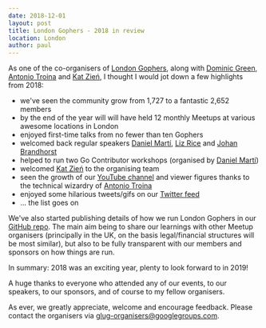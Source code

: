 ```yaml
---
date: 2018-12-01
layout: post
title: London Gophers - 2018 in review
location: London
author: paul
---
```


As one of the co-organisers of [London Gophers](https://gophers.london), along with [Dominic
Green](https://twitter.com/domgreen), [Antonio Troina](https://twitter.com/londongopher_) and [Kat
Zień](https://twitter.com/kasiazien), I thought I would jot down a few highlights from 2018:

* we've seen the community grow from 1,727 to a fantastic 2,652 members
* by the end of the year will will have held 12 monthly Meetups at various awesome locations in London
* enjoyed first-time talks from no fewer than ten Gophers
* welcomed back regular speakers [Daniel Martí](https://twitter.com/mvdan_?lang=en), [Liz
  Rice](https://twitter.com/lizrice) and [Johan Brandhorst](https://twitter.com/JohanBrandhorst)
* helped to run two Go Contributor workshops (organised by [Daniel Martí](https://twitter.com/mvdan_?lang=en))
* welcomed [Kat Zień](https://twitter.com/kasiazien) to the organising team
* seen the growth of our [YouTube channel](https://www.youtube.com/c/LondonGophers) and viewer figures thanks to the
  technical wizardry of [Antonio Troina](https://twitter.com/londongopher_)
* enjoyed some hilarious tweets/gifs on our [Twitter feed](https://twitter.com/LondonGophers)
* ... the list goes on

We've also started publishing details of how we run London Gophers in our [GitHub
repo](https://github.com/go-london-user-group). The main aim being to share our learnings with other Meetup organisers
(principally in the UK, on the basis legal/financial structures will be most similar), but also to be fully transparent
with our members and sponsors on how things are run.

In summary: 2018 was an exciting year, plenty to look forward to in 2019!

A huge thanks to everyone who attended any of our events, to our speakers, to our sponsors, and of course to my fellow
organisers.

As ever, we greatly appreciate, welcome and encourage feedback. Please contact the organisers via
[glug-organisers@googlegroups.com](mailto:glug-organisers@googlegroups.com).
